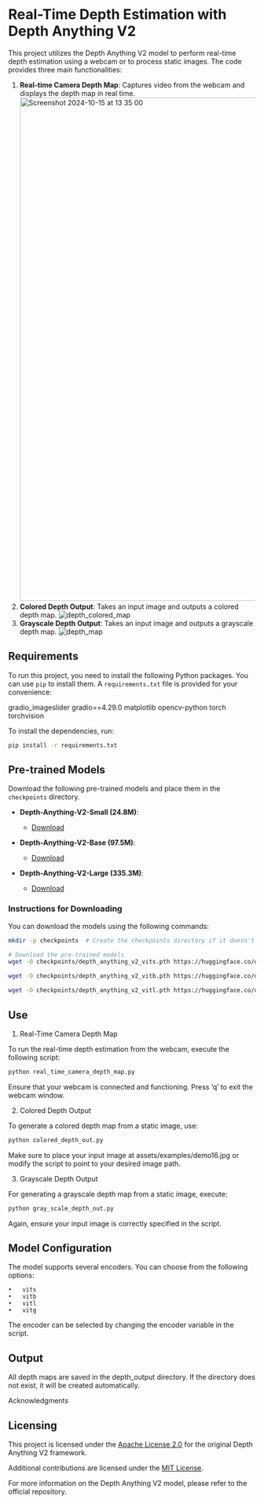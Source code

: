 # Real-Time Depth Estimation with Depth Anything V2

This project utilizes the Depth Anything V2 model to perform real-time depth estimation using a webcam or to process static images. The code provides three main functionalities:

1. **Real-time Camera Depth Map**: Captures video from the webcam and displays the depth map in real time.
   <img width="1024" alt="Screenshot 2024-10-15 at 13 35 00" src="https://github.com/user-attachments/assets/9f7f3521-06ad-4ad1-ac8a-473869321525">
3. **Colored Depth Output**: Takes an input image and outputs a colored depth map.
   ![depth_colored_map](https://github.com/user-attachments/assets/72aaf72b-7689-4300-9042-81a8ac7c5142)
5. **Grayscale Depth Output**: Takes an input image and outputs a grayscale depth map.
   ![depth_map](https://github.com/user-attachments/assets/9e43f9d4-fa21-4164-a6eb-01f2b5ef3896)

## Requirements

To run this project, you need to install the following Python packages. You can use `pip` to install them. A `requirements.txt` file is provided for your convenience:

gradio_imageslider
gradio==4.29.0
matplotlib
opencv-python
torch
torchvision


To install the dependencies, run:

```bash
pip install -r requirements.txt
```


## Pre-trained Models

Download the following pre-trained models and place them in the `checkpoints` directory.

- **Depth-Anything-V2-Small (24.8M)**:

  - [Download](https://huggingface.co/depth-anything/Depth-Anything-V2-Small/resolve/main/depth_anything_v2_vits.pth?download=true)

- **Depth-Anything-V2-Base (97.5M)**:

  - [Download](https://huggingface.co/depth-anything/Depth-Anything-V2-Base/resolve/main/depth_anything_v2_vitb.pth?download=true)

- **Depth-Anything-V2-Large (335.3M)**:
  - [Download](https://huggingface.co/depth-anything/Depth-Anything-V2-Large/resolve/main/depth_anything_v2_vitl.pth?download=true)

### Instructions for Downloading

You can download the models using the following commands:

````bash
mkdir -p checkpoints  # Create the checkpoints directory if it doesn't exist

# Download the pre-trained models
wget -O checkpoints/depth_anything_v2_vits.pth https://huggingface.co/depth-anything/Depth-Anything-V2-Small/resolve/main/depth_anything_v2_vits.pth?download=true

wget -O checkpoints/depth_anything_v2_vitb.pth https://huggingface.co/depth-anything/Depth-Anything-V2-Base/resolve/main/depth_anything_v2_vitb.pth?download=true

wget -O checkpoints/depth_anything_v2_vitl.pth https://huggingface.co/depth-anything/Depth-Anything-V2-Large/resolve/main/depth_anything_v2_vitl.pth?download=true
````


## Use

1. Real-Time Camera Depth Map

To run the real-time depth estimation from the webcam, execute the following script:
```bash
python real_time_camera_depth_map.py
````
Ensure that your webcam is connected and functioning. Press ‘q’ to exit the webcam window.

2. Colored Depth Output

To generate a colored depth map from a static image, use:

```bash
python colored_depth_out.py
```

Make sure to place your input image at assets/examples/demo16.jpg or modify the script to point to your desired image path.

3. Grayscale Depth Output

For generating a grayscale depth map from a static image, execute:

```bash
python gray_scale_depth_out.py
```
Again, ensure your input image is correctly specified in the script.


## Model Configuration

The model supports several encoders. You can choose from the following options:

    •	vits
    •	vitb
    •	vitl
    •	vitg

The encoder can be selected by changing the encoder variable in the script.


## Output

All depth maps are saved in the depth_output directory. If the directory does not exist, it will be created automatically.

Acknowledgments

## Licensing

This project is licensed under the [Apache License 2.0](LICENSE-APACHE) for the original Depth Anything V2 framework.

Additional contributions are licensed under the [MIT License](LICENSE).

For more information on the Depth Anything V2 model, please refer to the official repository.
